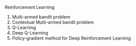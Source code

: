 Reinforcement Learning

1. Multi-armed bandit problem
2. Contextual Multi-armed bandit problem
3. Q-Learning
4. Deep Q-Learning
5. Policy-gradient method for Deep Reinforcement Learning
